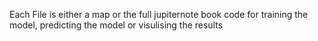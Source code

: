 Each File is either a map or the full jupiternote book code for training the model, predicting the model or visulising the results 
